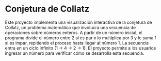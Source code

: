 # Conjetura de Collatz

Este proyecto implementa una visualización interactiva de la conjetura de Collatz, un problema matemático que involucra una secuencia de operaciones sobre números enteros. A partir de un número inicial, el programa divide el número entre 2 si es par o lo multiplica por 3 y le suma 1 si es impar, repitiendo el proceso hasta llegar al número 1. La secuencia entra en un ciclo infinito (1 -> 4 -> 2 -> 1). El proyecto permite a los usuarios ingresar un número para verificar cómo se desarrolla esta secuencia.
